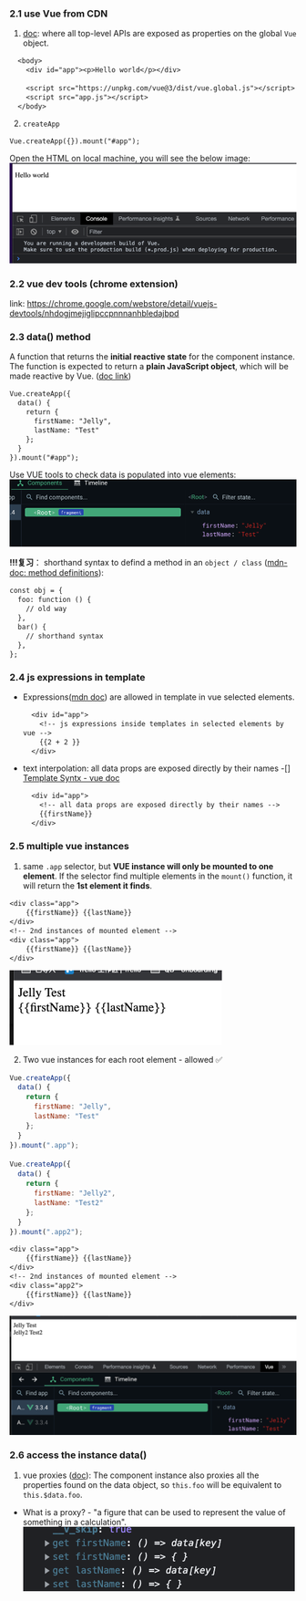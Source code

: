 ### 2.1 use Vue from CDN

1. [doc](https://vuejs.org/guide/quick-start.html#using-vue-from-cdn): where all top-level APIs are exposed as properties on the global `Vue` object.

```
  <body>
    <div id="app"><p>Hello world</p></div>

    <script src="https://unpkg.com/vue@3/dist/vue.global.js"></script>
    <script src="app.js"></script>
  </body>
```

2. `createApp`

```
Vue.createApp({}).mount("#app");
```

Open the HTML on local machine, you will see the below image:
![image](../assets/vue_section_2-1-1.png)

### 2.2 vue dev tools (chrome extension)

link: https://chrome.google.com/webstore/detail/vuejs-devtools/nhdogjmejiglipccpnnnanhbledajbpd

### 2.3 data() method

A function that returns the **initial reactive state** for the component instance. The function is expected to return a **plain JavaScript object**, which will be made reactive by Vue. ([doc link](https://vuejs.org/api/options-state.html#data))

```
Vue.createApp({
  data() {
    return {
      firstName: "Jelly",
      lastName: "Test"
    };
  }
}).mount("#app");
```

Use VUE tools to check data is populated into vue elements:
![image](../assets/vue-section2-2_3_01.png)

**!!!复习**： shorthand syntax to defind a method in an `object / class` ([mdn-doc: method definitions](https://developer.mozilla.org/en-US/docs/Web/JavaScript/Reference/Functions/Method_definitions)):

```
const obj = {
  foo: function () {
    // old way
  },
  bar() {
    // shorthand syntax
  },
};
```

### 2.4 js expressions in template

- Expressions([mdn doc](https://developer.mozilla.org/en-US/docs/Web/JavaScript/Guide/Expressions_and_operators)) are allowed in template in vue selected elements.
  ```
    <div id="app">
      <!-- js expressions inside templates in selected elements by vue -->
      {{2 + 2 }}
    </div>
  ```
- text interpolation: all data props are exposed directly by their names -[] [Template Syntx - vue doc](https://vuejs.org/guide/essentials/template-syntax.html#text-interpolation)
  ```
    <div id="app">
      <!-- all data props are exposed directly by their names -->
      {{firstName}}
    </div>
  ```

### 2.5 multiple vue instances

1. same `.app` selector, but **VUE instance will only be mounted to one element**. If the selector find multiple elements in the `mount()` function, it will return the **1st element it finds**.

```
<div class="app">
    {{firstName}} {{lastName}}
</div>
<!-- 2nd instances of mounted element -->
<div class="app">
    {{firstName}} {{lastName}}
</div>
```

![image](../assets/vue-section2-2_5_01.png)

2. Two vue instances for each root element - allowed ✅

```javascript
Vue.createApp({
  data() {
    return {
      firstName: "Jelly",
      lastName: "Test"
    };
  }
}).mount(".app");

Vue.createApp({
  data() {
    return {
      firstName: "Jelly2",
      lastName: "Test2"
    };
  }
}).mount(".app2");
```

```vue
<div class="app">
    {{firstName}} {{lastName}}
</div>
<!-- 2nd instances of mounted element -->
<div class="app2">
    {{firstName}} {{lastName}}
</div>
```

![image](../assets/vue-section2-2_5_02.png)

### 2.6 access the instance data()

1. vue proxies ([doc](https://vuejs.org/api/options-state.html#data)):
   The component instance also proxies all the properties found on the data object, so `this.foo` will be equivalent to `this.$data.foo`.

- What is a proxy? - "a figure that can be used to represent the value of something in a calculation".
  ![image](../assets/vue-section2-2_6_01.png)
